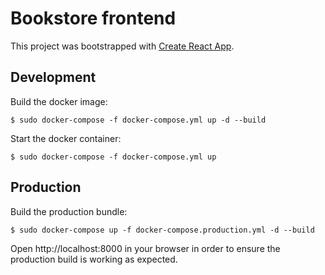# Bookstore frontend

This project was bootstrapped with [Create React App](https://github.com/facebook/create-react-app).

## Development

Build the docker image:
```
$ sudo docker-compose -f docker-compose.yml up -d --build
```
Start the docker container:
```
$ sudo docker-compose -f docker-compose.yml up
```

## Production

Build the production bundle:
```
$ sudo docker-compose up -f docker-compose.production.yml -d --build
```
Open http://localhost:8000 in your browser in order to ensure the production build is working as expected.
